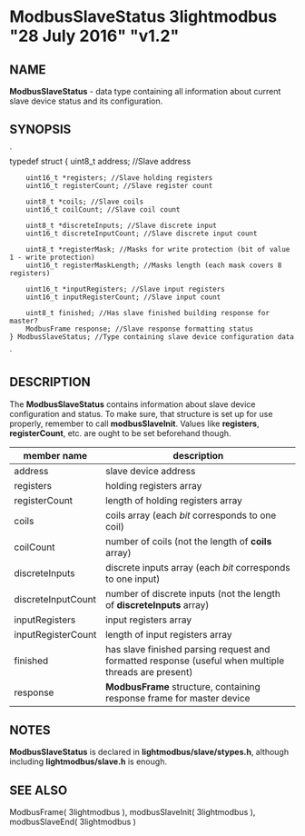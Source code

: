 # ModbusSlaveStatus 3lightmodbus "28 July 2016" "v1.2"

## NAME
**ModbusSlaveStatus** - data type containing all information about current slave device status and its configuration.

## SYNOPSIS
`  
	typedef struct
	{
		uint8_t address; //Slave address

		uint16_t *registers; //Slave holding registers
		uint16_t registerCount; //Slave register count

		uint8_t *coils; //Slave coils
		uint16_t coilCount; //Slave coil count

		uint8_t *discreteInputs; //Slave discrete input
		uint16_t discreteInputCount; //Slave discrete input count

		uint8_t *registerMask; //Masks for write protection (bit of value 1 - write protection)
		uint16_t registerMaskLength; //Masks length (each mask covers 8 registers)

		uint16_t *inputRegisters; //Slave input registers
		uint16_t inputRegisterCount; //Slave input count

		uint8_t finished; //Has slave finished building response for master?
		ModbusFrame response; //Slave response formatting status
	} ModbusSlaveStatus; //Type containing slave device configuration data
`

## DESCRIPTION
The **ModbusSlaveStatus** contains information about slave device configuration and status. To make sure, that structure is set up for use properly,
remember to call **modbusSlaveInit**. Values like **registers**, **registerCount**, etc. are ought to be set beforehand though.

| member name       | description                                                                                          |
|-------------------|------------------------------------------------------------------------------------------------------|
| address           | slave device address                                                                                 |
| registers         | holding registers array                                                                              |
| registerCount     | length of holding registers array                                                                    |
| coils             | coils array (each *bit* corresponds to one coil)                                                     |
| coilCount         | number of coils (not the length of **coils** array)                                                  |
| discreteInputs    | discrete inputs array (each *bit* corresponds to one input)                                          |
| discreteInputCount| number of discrete inputs (not the length of **discreteInputs** array)                               |
| inputRegisters    | input registers array                                                                                |
| inputRegisterCount| length of input registers array                                                                      |
| finished          | has slave finished parsing request and formatted response (useful when multiple threads are present) |
| response          | **ModbusFrame** structure, containing response frame for master device                               |

## NOTES
**ModbusSlaveStatus** is declared in **lightmodbus/slave/stypes.h**, although including **lightmodbus/slave.h** is enough.

## SEE ALSO
ModbusFrame( 3lightmodbus ), modbusSlaveInit( 3lightmodbus ), modbusSlaveEnd( 3lightmodbus )
